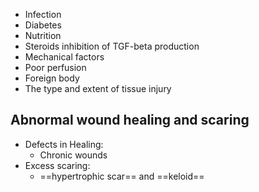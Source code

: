 - Infection
- Diabetes
- Nutrition
- Steroids
	inhibition of TGF-beta production
- Mechanical factors
- Poor perfusion
- Foreign body
- The type and extent of tissue injury
## Abnormal wound healing and scaring
- Defects in Healing: 
	- Chronic wounds
- Excess scaring:
	- ==hypertrophic scar== and ==keloid==
